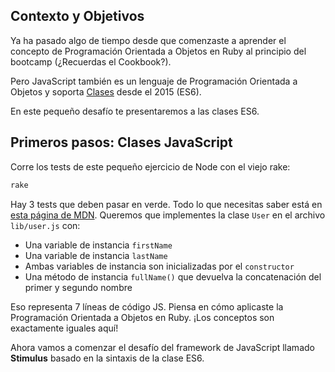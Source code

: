 ## Contexto y Objetivos

Ya ha pasado algo de tiempo desde que comenzaste a aprender el concepto de Programación Orientada a Objetos en Ruby al principio del bootcamp (¿Recuerdas el Cookbook?).

Pero JavaScript también es un lenguaje de Programación Orientada a Objetos y soporta [Clases](https://developer.mozilla.org/en-US/docs/Web/JavaScript/Reference/Classes) desde el 2015 (ES6).

En este pequeño desafío te presentaremos a las clases ES6.

## Primeros pasos: Clases JavaScript

Corre los tests de este pequeño ejercicio de Node con el viejo rake:

```bash
rake
```

Hay 3 tests que deben pasar en verde. Todo lo que necesitas saber está en [esta página de MDN](https://developer.mozilla.org/en-US/docs/Web/JavaScript/Reference/Classes). Queremos que implementes la clase `User` en el archivo `lib/user.js` con:

- Una variable de instancia `firstName`
- Una variable de instancia `lastName`
- Ambas variables de instancia son inicializadas por el `constructor`
- Una método de instancia `fullName()` que devuelva la concatenación del primer y segundo nombre

Eso representa 7 líneas de código JS. Piensa en cómo aplicaste la Programación Orientada a Objetos en Ruby. ¡Los conceptos son exactamente iguales aquí!

Ahora vamos a comenzar el desafío del framework de JavaScript llamado **Stimulus** basado en la sintaxis de la clase ES6.
